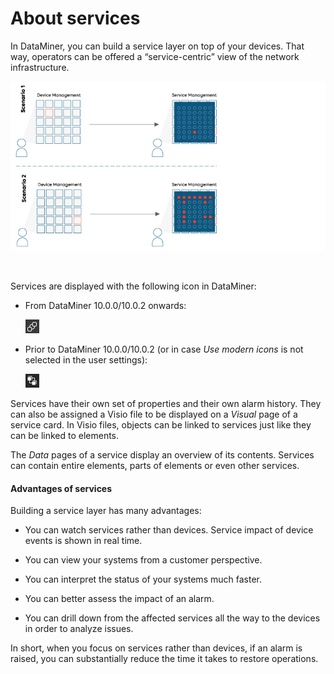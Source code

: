 # About services

In DataMiner, you can build a service layer on top of your devices. That way, operators can be offered a “service-centric” view of the network infrastructure.

![](../../images/services_concept.jpg)

 

Services are displayed with the following icon in DataMiner:

- From DataMiner 10.0.0/10.0.2 onwards:

    ![](../../images/CubeXService00057.png) 

- Prior to DataMiner 10.0.0/10.0.2 (or in case *Use modern icons* is not selected in the user settings):

    ![](../../images/IconService00058.png) 

Services have their own set of properties and their own alarm history. They can also be assigned a Visio file to be displayed on a *Visual* page of a service card. In Visio files, objects can be linked to services just like they can be linked to elements.

The *Data* pages of a service display an overview of its contents. Services can contain entire elements, parts of elements or even other services.

#### Advantages of services

Building a service layer has many advantages:

- You can watch services rather than devices. Service impact of device events is shown in real time.

- You can view your systems from a customer perspective.

- You can interpret the status of your systems much faster.

- You can better assess the impact of an alarm.

- You can drill down from the affected services all the way to the devices in order to analyze issues.

In short, when you focus on services rather than devices, if an alarm is raised, you can substantially reduce the time it takes to restore operations.
